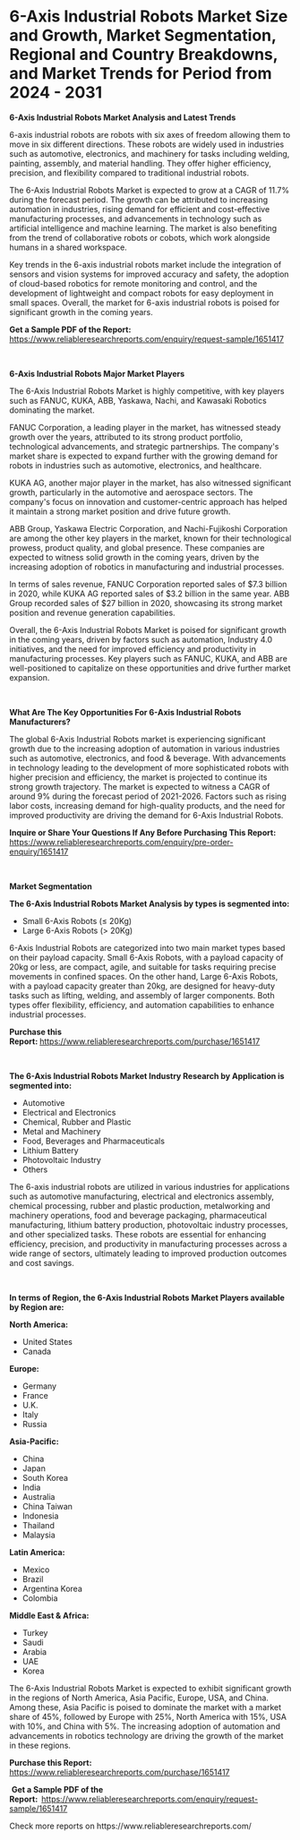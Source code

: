 <p><h1>6-Axis Industrial Robots Market Size and Growth, Market Segmentation, Regional and Country Breakdowns, and Market Trends for Period from 2024 -  2031</h1></p><p><strong>6-Axis Industrial Robots Market Analysis and Latest Trends</strong></p>
<p><p>6-axis industrial robots are robots with six axes of freedom allowing them to move in six different directions. These robots are widely used in industries such as automotive, electronics, and machinery for tasks including welding, painting, assembly, and material handling. They offer higher efficiency, precision, and flexibility compared to traditional industrial robots.</p><p>The 6-Axis Industrial Robots Market is expected to grow at a CAGR of 11.7% during the forecast period. The growth can be attributed to increasing automation in industries, rising demand for efficient and cost-effective manufacturing processes, and advancements in technology such as artificial intelligence and machine learning. The market is also benefiting from the trend of collaborative robots or cobots, which work alongside humans in a shared workspace.</p><p>Key trends in the 6-axis industrial robots market include the integration of sensors and vision systems for improved accuracy and safety, the adoption of cloud-based robotics for remote monitoring and control, and the development of lightweight and compact robots for easy deployment in small spaces. Overall, the market for 6-axis industrial robots is poised for significant growth in the coming years.</p></p>
<p><strong>Get a Sample PDF of the Report:&nbsp;</strong> <a href="https://www.reliableresearchreports.com/enquiry/request-sample/1651417">https://www.reliableresearchreports.com/enquiry/request-sample/1651417</a></p>
<p>&nbsp;</p>
<p><strong>6-Axis Industrial Robots Major Market Players</strong></p>
<p><p>The 6-Axis Industrial Robots Market is highly competitive, with key players such as FANUC, KUKA, ABB, Yaskawa, Nachi, and Kawasaki Robotics dominating the market. </p><p>FANUC Corporation, a leading player in the market, has witnessed steady growth over the years, attributed to its strong product portfolio, technological advancements, and strategic partnerships. The company's market share is expected to expand further with the growing demand for robots in industries such as automotive, electronics, and healthcare.</p><p>KUKA AG, another major player in the market, has also witnessed significant growth, particularly in the automotive and aerospace sectors. The company's focus on innovation and customer-centric approach has helped it maintain a strong market position and drive future growth.</p><p>ABB Group, Yaskawa Electric Corporation, and Nachi-Fujikoshi Corporation are among the other key players in the market, known for their technological prowess, product quality, and global presence. These companies are expected to witness solid growth in the coming years, driven by the increasing adoption of robotics in manufacturing and industrial processes.</p><p>In terms of sales revenue, FANUC Corporation reported sales of $7.3 billion in 2020, while KUKA AG reported sales of $3.2 billion in the same year. ABB Group recorded sales of $27 billion in 2020, showcasing its strong market position and revenue generation capabilities.</p><p>Overall, the 6-Axis Industrial Robots Market is poised for significant growth in the coming years, driven by factors such as automation, Industry 4.0 initiatives, and the need for improved efficiency and productivity in manufacturing processes. Key players such as FANUC, KUKA, and ABB are well-positioned to capitalize on these opportunities and drive further market expansion.</p></p>
<p>&nbsp;</p>
<p><strong>What Are The Key Opportunities For 6-Axis Industrial Robots Manufacturers?</strong></p>
<p><p>The global 6-Axis Industrial Robots market is experiencing significant growth due to the increasing adoption of automation in various industries such as automotive, electronics, and food & beverage. With advancements in technology leading to the development of more sophisticated robots with higher precision and efficiency, the market is projected to continue its strong growth trajectory. The market is expected to witness a CAGR of around 9% during the forecast period of 2021-2026. Factors such as rising labor costs, increasing demand for high-quality products, and the need for improved productivity are driving the demand for 6-Axis Industrial Robots.</p></p>
<p><strong>Inquire or Share Your Questions If Any Before Purchasing This Report:</strong> <a href="https://www.reliableresearchreports.com/enquiry/pre-order-enquiry/1651417">https://www.reliableresearchreports.com/enquiry/pre-order-enquiry/1651417</a></p>
<p>&nbsp;</p>
<p><strong>Market Segmentation</strong></p>
<p><strong>The 6-Axis Industrial Robots Market Analysis by types is segmented into:</strong></p>
<p><ul><li>Small 6-Axis Robots (≤ 20Kg)</li><li>Large 6-Axis Robots (> 20Kg)</li></ul></p>
<p><p>6-Axis Industrial Robots are categorized into two main market types based on their payload capacity. Small 6-Axis Robots, with a payload capacity of 20kg or less, are compact, agile, and suitable for tasks requiring precise movements in confined spaces. On the other hand, Large 6-Axis Robots, with a payload capacity greater than 20kg, are designed for heavy-duty tasks such as lifting, welding, and assembly of larger components. Both types offer flexibility, efficiency, and automation capabilities to enhance industrial processes.</p></p>
<p><strong>Purchase this Report:&nbsp;</strong><a href="https://www.reliableresearchreports.com/purchase/1651417">https://www.reliableresearchreports.com/purchase/1651417</a></p>
<p>&nbsp;</p>
<p><strong>The 6-Axis Industrial Robots Market Industry Research by Application is segmented into:</strong></p>
<p><ul><li>Automotive</li><li>Electrical and Electronics</li><li>Chemical, Rubber and Plastic</li><li>Metal and Machinery</li><li>Food, Beverages and Pharmaceuticals</li><li>Lithium Battery</li><li>Photovoltaic Industry</li><li>Others</li></ul></p>
<p><p>The 6-axis industrial robots are utilized in various industries for applications such as automotive manufacturing, electrical and electronics assembly, chemical processing, rubber and plastic production, metalworking and machinery operations, food and beverage packaging, pharmaceutical manufacturing, lithium battery production, photovoltaic industry processes, and other specialized tasks. These robots are essential for enhancing efficiency, precision, and productivity in manufacturing processes across a wide range of sectors, ultimately leading to improved production outcomes and cost savings.</p></p>
<p>&nbsp;</p>
<p><strong>In terms of Region, the 6-Axis Industrial Robots Market Players available by Region are:</strong></p>
<p>
    <p> <strong> North America: </strong>
        <ul>
            <li>United States</li>
            <li>Canada</li>
        </ul>
        </p> 
    <p> <strong> Europe: </strong>
        <ul>
            <li>Germany</li>
            <li>France</li>
            <li>U.K.</li>
            <li>Italy</li>
            <li>Russia</li>
        </ul>
        </p> 
    <p> <strong> Asia-Pacific: </strong>
        <ul>
            <li>China</li>
            <li>Japan</li>
            <li>South Korea</li>
            <li>India</li>
            <li>Australia</li>
            <li>China Taiwan</li>
            <li>Indonesia</li>
            <li>Thailand</li>
            <li>Malaysia</li>
        </ul>
        </p> 
    <p> <strong> Latin America: </strong>
        <ul>
            <li>Mexico</li>
            <li>Brazil</li>
            <li>Argentina Korea</li>
            <li>Colombia</li>
        </ul>
        </p> 
    <p> <strong> Middle East & Africa: </strong>
        <ul>
            <li>Turkey</li>
            <li>Saudi</li>
            <li>Arabia</li>
            <li>UAE</li>
            <li>Korea</li>
        </ul>
    </p>
    </p>
<p><p>The 6-Axis Industrial Robots Market is expected to exhibit significant growth in the regions of North America, Asia Pacific, Europe, USA, and China. Among these, Asia Pacific is poised to dominate the market with a market share of 45%, followed by Europe with 25%, North America with 15%, USA with 10%, and China with 5%. The increasing adoption of automation and advancements in robotics technology are driving the growth of the market in these regions.</p></p>
<p><strong>Purchase this Report: </strong><a href="https://www.reliableresearchreports.com/purchase/1651417">https://www.reliableresearchreports.com/purchase/1651417</a></p>
<p>&nbsp;<strong>Get a Sample PDF of the Report:&nbsp;&nbsp;</strong><a href="https://www.reliableresearchreports.com/enquiry/request-sample/1651417">https://www.reliableresearchreports.com/enquiry/request-sample/1651417</a></p>
<p><strong></strong></p>
<p>Check more reports on https://www.reliableresearchreports.com/</p>
